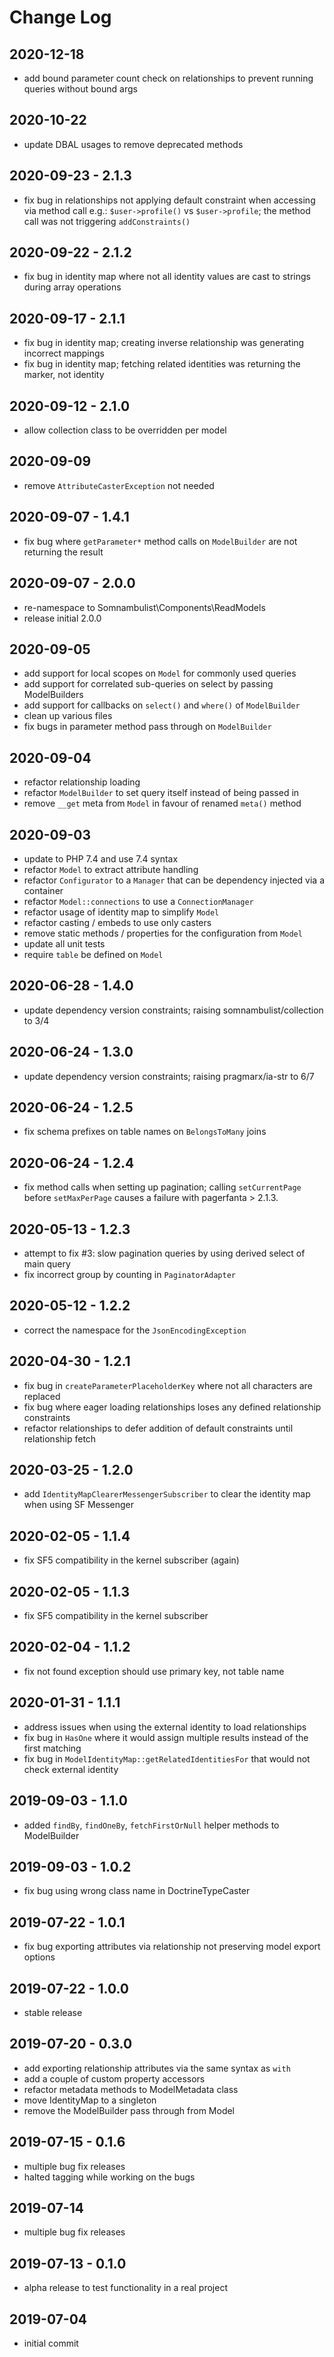 Change Log
==========

2020-12-18
----------

 * add bound parameter count check on relationships to prevent running queries without bound args 

2020-10-22
----------

 * update DBAL usages to remove deprecated methods

2020-09-23 - 2.1.3
------------------

 * fix bug in relationships not applying default constraint when accessing via method call
   e.g.: `$user->profile()` vs `$user->profile`; the method call was not triggering `addConstraints()`

2020-09-22 - 2.1.2
------------------

 * fix bug in identity map where not all identity values are cast to strings during array operations

2020-09-17 - 2.1.1
------------------

 * fix bug in identity map; creating inverse relationship was generating incorrect mappings
 * fix bug in identity map; fetching related identities was returning the marker, not identity

2020-09-12 - 2.1.0
------------------

 * allow collection class to be overridden per model

2020-09-09
----------

 * remove `AttributeCasterException` not needed

2020-09-07 - 1.4.1
------------------

 * fix bug where `getParameter*` method calls on `ModelBuilder` are not returning the result

2020-09-07 - 2.0.0
------------------

 * re-namespace to Somnambulist\Components\ReadModels
 * release initial 2.0.0

2020-09-05
----------

 * add support for local scopes on `Model` for commonly used queries
 * add support for correlated sub-queries on select by passing ModelBuilders
 * add support for callbacks on `select()` and `where()` of `ModelBuilder`
 * clean up various files
 * fix bugs in parameter method pass through on `ModelBuilder`

2020-09-04
----------

 * refactor relationship loading
 * refactor `ModelBuilder` to set query itself instead of being passed in
 * remove `__get` meta from `Model` in favour of renamed `meta()` method

2020-09-03
----------

 * update to PHP 7.4 and use 7.4 syntax
 * refactor `Model` to extract attribute handling
 * refactor `Configurator` to a `Manager` that can be dependency injected via a container
 * refactor `Model::connections` to use a `ConnectionManager`
 * refactor usage of identity map to simplify `Model`
 * refactor casting / embeds to use only casters
 * remove static methods / properties for the configuration from `Model`
 * update all unit tests
 * require `table` be defined on `Model`

2020-06-28 - 1.4.0
------------------

 * update dependency version constraints; raising somnambulist/collection to 3/4

2020-06-24 - 1.3.0
------------------

 * update dependency version constraints; raising pragmarx/ia-str to 6/7

2020-06-24 - 1.2.5
------------------

 * fix schema prefixes on table names on `BelongsToMany` joins

2020-06-24 - 1.2.4
------------------

 * fix method calls when setting up pagination; calling `setCurrentPage` before `setMaxPerPage`
   causes a failure with pagerfanta > 2.1.3.

2020-05-13 - 1.2.3
------------------

 * attempt to fix #3: slow pagination queries by using derived select of main query
 * fix incorrect group by counting in `PaginatorAdapter`

2020-05-12 - 1.2.2
------------------

 * correct the namespace for the `JsonEncodingException`

2020-04-30 - 1.2.1
------------------

 * fix bug in `createParameterPlaceholderKey` where not all characters are replaced
 * fix bug where eager loading relationships loses any defined relationship constraints
 * refactor relationships to defer addition of default constraints until relationship fetch

2020-03-25 - 1.2.0
------------------

 * add `IdentityMapClearerMessengerSubscriber` to clear the identity map when using SF Messenger

2020-02-05 - 1.1.4
------------------

 * fix SF5 compatibility in the kernel subscriber (again)

2020-02-05 - 1.1.3
------------------

 * fix SF5 compatibility in the kernel subscriber

2020-02-04 - 1.1.2
------------------

 * fix not found exception should use primary key, not table name

2020-01-31 - 1.1.1
------------------
 
 * address issues when using the external identity to load relationships
 * fix bug in `HasOne` where it would assign multiple results instead of the first matching
 * fix bug in `ModelIdentityMap::getRelatedIdentitiesFor` that would not check external identity

2019-09-03 - 1.1.0
------------------

 * added `findBy`, `findOneBy`, `fetchFirstOrNull` helper methods to ModelBuilder

2019-09-03 - 1.0.2
------------------

 * fix bug using wrong class name in DoctrineTypeCaster

2019-07-22 - 1.0.1
------------------

 * fix bug exporting attributes via relationship not preserving model export options

2019-07-22 - 1.0.0
------------------

 * stable release

2019-07-20 - 0.3.0
------------------
 
 * add exporting relationship attributes via the same syntax as `with`
 * add a couple of custom property accessors
 * refactor metadata methods to ModelMetadata class
 * move IdentityMap to a singleton
 * remove the ModelBuilder pass through from Model

2019-07-15 - 0.1.6
------------------

 * multiple bug fix releases
 * halted tagging while working on the bugs
 
2019-07-14
----------

 * multiple bug fix releases

2019-07-13 - 0.1.0
------------------

 * alpha release to test functionality in a real project

2019-07-04
----------

 * initial commit
